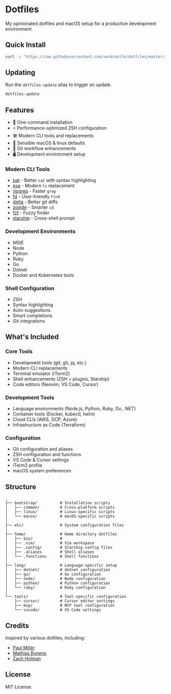 # Dotfiles

My opinionated dotfiles and macOS setup for a productive development environment.

## Quick Install

```bash
curl -s "https://raw.githubusercontent.com/sandcastle/dotfiles/master/install.sh?t=$(date +%s%N)" | bash
```

## Updating

Run the `dotfiles-update` alias to trigger an update.

```bash
dotfiles-update
```

## Features

- 🚀 One-command installation
- ⚡️ Performance-optimized ZSH configuration
- 🛠 Modern CLI tools and replacements
- 🔧 Sensible macOS & linux defaults
- 🔄 Git workflow enhancements
- 🖥 Development environment setup

### Modern CLI Tools

- [bat](https://github.com/sharkdp/bat) - Better `cat` with syntax highlighting
- [exa](https://github.com/ogham/exa) - Modern `ls` replacement
- [ripgrep](https://github.com/BurntSushi/ripgrep) - Faster `grep`
- [fd](https://github.com/sharkdp/fd) - User-friendly `find`
- [delta](https://github.com/dandavison/delta) - Better git diffs
- [zoxide](https://github.com/ajeetdsouza/zoxide) - Smarter `cd`
- [fzf](https://github.com/junegunn/fzf) - Fuzzy finder
- [starship](https://starship.rs) - Cross-shell prompt

### Development Environments

- MSIE
- Node
- Python
- Ruby
- Go
- Dotnet
- Docker and Kubernetes tools

### Shell Configuration

- ZSH
- Syntax highlighting
- Auto-suggestions
- Smart completions
- Git integrations

## What's Included

### Core Tools

- Development tools (git, gh, jq, etc.)
- Modern CLI replacements
- Terminal emulator (iTerm2)
- Shell enhancements (ZSH + plugins, Starship)
- Code editors (Neovim, VS Code, Cursor)

### Development Tools

- Language environments (Node.js, Python, Ruby, Go, .NET)
- Container tools (Docker, kubectl, helm)
- Cloud CLIs (AWS, GCP, Azure)
- Infrastructure as Code (Terraform)

### Configuration

- Git configuration and aliases
- ZSH configuration and functions
- VS Code & Cursor settings
- iTerm2 profile
- macOS system preferences

## Structure

```
.
├── bootstrap/          # Installation scripts
│   ├── common/         # Cross-platform scripts
│   ├── linux/          # Linux-specific scripts
│   └── macos/          # macOS-specific scripts
│
├── etc/                # System configuration files
│
├── home/               # Home directory dotfiles
│   ├── bin/            #
│   ├── .vim/           # Vim workspace
│   ├── .config/        # Starship config files
│   ├── .aliases        # Shell aliases
│   └── .functions      # Shell functions
│
├── lang/               # Language-specific setup
│   ├── dotnet/         # dotnet configuration
│   ├── go/             # Go configuration
│   ├── node/           # Node configuration
│   ├── python/         # Python configuration
│   └── ruby/           # Ruby configuration
│
└── tools/              # Tool-specific configuration
    ├── cursor/         # Cursor editor settings
    ├── mcp/            # MCP tool configuration
    └── vscode/         # VS Code settings
```

## Credits

Inspired by various dotfiles, including:

- [Paul Miller](https://github.com/paulmillr/dotfiles)
- [Mathias Bynens](https://github.com/mathiasbynens/dotfiles)
- [Zach Holman](https://github.com/holman/dotfiles)

## License

MIT License.
